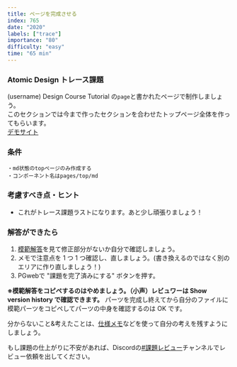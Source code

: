 ```yaml
---
title: ページを完成させる
index: 765
date: "2020"
labels: ["trace"]
importance: "80"
difficulty: "easy"
time: "65 min"
---
```


### Atomic Design トレース課題

(username) Design Course Tutorial の`page`と書かれたページで制作しましょう。  
このセクションでは今まで作ったセクションを合わせたトップページ全体を作ってもらいます。  
[デモサイト](https://demo.tcd-theme.com/tcd063/)

### 条件

```
・md状態のtopページのみ作成する
・コンポーネント名はpages/top/md
```

### 考慮すべき点・ヒント

- これがトレース課題ラストになります。あと少し頑張りましょう！

### 解答ができたら

1. [模範解答](https://www.figma.com/file/ah0c0rbDLSfuDoKFnuS7sl/%E3%83%87%E3%82%B6%E3%82%A4%E3%83%B3%E3%82%B3%E3%83%BC%E3%82%B9%E8%AA%B2%E9%A1%8C%E6%A8%A1%E7%AF%84%E5%9B%9E%E7%AD%94?node-id=19688%3A3291&t=H4fQB8mWD6GC8g6k-0)を見て修正部分がないか自分で確認しましょう。
2. メモで注意点を 1 つ 1 つ確認し、直しましょう。(書き換えるのではなく別のエリアに作り直しましょう！)
3. PGwebで "課題を完了済みにする" ボタンを押す。

**※模範解答をコピペするのはやめましょう。（小声）レビュワーは Show version history で確認できます。**
パーツを完成し終えてから自分のファイルに模範パーツをコピペしてパーツの中身を確認するのは OK です。

分からないこと&考えたことは、[仕様メモ](https://www.figma.com/file/ah0c0rbDLSfuDoKFnuS7sl/%E3%83%87%E3%82%B6%E3%82%A4%E3%83%B3%E3%82%B3%E3%83%BC%E3%82%B9%E8%AA%B2%E9%A1%8C%E6%A8%A1%E7%AF%84%E5%9B%9E%E7%AD%94?node-id=20224%3A5123&t=LvFG8CqZSR0wz1bo-4)などを使って自分の考えを残すようにしましょう。

もし課題の仕上がりに不安があれば、Discordの[#課題レビュー](https://discord.com/channels/598545479860748288/1263076994430799943)チャンネルでレビュー依頼を出してください。
